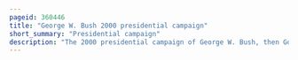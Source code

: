 ```yaml
---
pageid: 360446
title: "George W. Bush 2000 presidential campaign"
short_summary: "Presidential campaign"
description: "The 2000 presidential campaign of George W. Bush, then Governor of Texas, was formally launched on June 14, 1999 as Governor Bush, the eldest Son of former President George H. W. Bush, announced his intention to seek the Republican Party nomination for the presidency of the United States in the 2000 presidential election."
---
```

